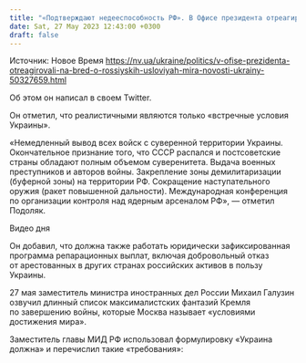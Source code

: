 ```yaml
---
title: "«Подтверждают недееспособность РФ». В Офисе президента отреагировали на бред о российских «условиях мира»"
date: Sat, 27 May 2023 12:43:00 +0300
draft: false
---
```

Источник: Новое Время https://nv.ua/ukraine/politics/v-ofise-prezidenta-otreagirovali-na-bred-o-rossiyskih-usloviyah-mira-novosti-ukrainy-50327659.html


Об этом он написал в своем Twitter.

Он отметил, что реалистичными являются только «встречные условия Украины».

«Немедленный вывод всех войск с суверенной территории Украины. Окончательное признание того, что СССР распался и постсоветские страны обладают полным объемом суверенитета. Выдача военных преступников и авторов войны. Закрепление зоны демилитаризации (буферной зоны) на территории РФ. Сокращение наступательного оружия (ракет повышенной дальности). Международная конференция по организации контроля над ядерным арсеналом РФ», — отметил Подоляк.

  Видео дня    

Он добавил, что должна также работать юридически зафиксированная программа репарационных выплат, включая добровольный отказ от арестованных в других странах российских активов в пользу Украины.

 27 мая заместитель министра иностранных дел России Михаил Галузин озвучил длинный список максималистских фантазий Кремля по завершению войны, которые Москва называет «условиями достижения мира».

Заместитель главы МИД РФ использовал формулировку «Украина должна» и перечислил такие «требования»:
